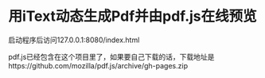 # 用iText动态生成Pdf并由pdf.js在线预览

启动程序后访问127.0.0.1:8080/index.html

pdf.js已经包含在这个项目里了，如果要自己下载的话，下载地址是https://github.com/mozilla/pdf.js/archive/gh-pages.zip